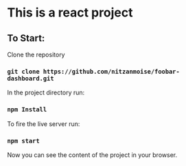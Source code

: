 # This is a react project

## To Start:

Clone the repository

### `git clone https://github.com/nitzanmoise/foobar-dashboard.git`

In the project directory run:

### `npm Install`

To fire the live server run:

### `npm start`

Now you can see the content of the project in your browser.
